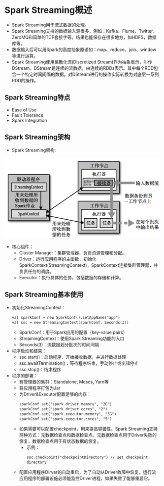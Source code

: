# Spark Streaming概述

  - Spark Streaming用于流式数据的处理。
  - Spark Streaming支持的数据输入源很多，例如：Kafka、Flume、Twitter、ZeroMQ和简单的TCP套接字等。结果也能保存在很多地方，如HDFS，数据库等。
  - 数据输入后可以用Spark的高度抽象原语如：map、reduce、join、window等进行运算。
  - Spark Streaming使用离散化流(Discretized Stream)作为抽象表示，叫作DStream。DStream是连续的流数据，由连续的RDDs表示。其中每个RDD包含一个特定时间间隔的数据。对DStream进行的操作实际转换为对底层一系列RDD的操作。
  
## Spark Streaming特点
  
  - Ease of Use
  - Fault Tolerance
  - Spark Integration
  
## Spark Streaming架构

  - Spark Streaming架构:
  
  ![SparkStreaming架构](./图片/SparkStreaming架构.PNG)
  
  - 核心组件：
    - Cluster Manager：集群管理器，负责资源管理和分配。
    - Driver：运行应用程序的主函数，初始化SparkContext(StreamingContext)，SparkContext连接集群管理器，并负责任务的调度。
    - Executor：执行具体的任务，包括数据的存储和计算。
    
## Spark Streaming基本使用

  - 初始化StreamingContext：
    ```
    val sparkConf = new SparkConf().setAppName("app")
    val ssc = new StreamingContext(sparkConf, Seconds(3))
    ```
    - SparkConf：用于Spark应用的配置（key-value pairs）
    - StreamingContext：使用Spark Streaming功能的入口
    - Seconds(3)：流数据划分批次的时间间隔
  - 程序启动和结束：
    - ssc.start()：启动程序，开始接收数据，并进行数据处理
    - ssc.awaitTermination()：等待程序结束，手动停止或出错停止
    - ssc.stop()：结束程序
  - 程序的部署：
    - 有管理器的集群：Standalone, Mesos, Yarn等
    - 将应用程序打包为Jar
    - 为Driver&Executor配置足够的内存：
      ```
      sparkConf.set("spark.driver.memory", "2G")
      sparkConf.set("spark.driver.cores", "2")
      sparkConf.set("spark.executor.memory", "5G")
      sparkConf.set("spark.executor.cores", "5")
      ```
    - 如果需要可以配置checkpoint，用来提高容错性。Spark Streaming支持两种方式：元数据检查点和数据检查点。元数据检查点用于Driver失败的恢复，数据检查点用于有状态数据的恢复。
      - 示例：
        ```
        ssc.checkpoint("checkpointDirectory") // set checkpoint directory
        ```
    - 配置应用程序Dirver的自动重启，为了自动从Driver故障中恢复，运行流应用程序的部署设施必须能监控Driver进程，如果失败了能够重启它。
      
    
     
  
  
